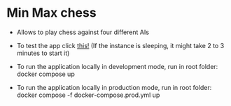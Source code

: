 # Min Max chess

* Allows to play chess against four different AIs

* To test the app click [this!](https://minmaxchess.onrender.com/) (If the instance is sleeping, it might take 2 to 3 minutes to start it)

* To run the application locally in development mode, run in root folder: docker compose up

* To run the application locally in production mode, run in root folder: docker compose -f docker-compose.prod.yml up